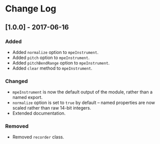 # Change Log

## [1.0.0] - 2017-06-16
### Added
- Added `normalize` option to `mpeInstrument`.
- Added `pitch` option to `mpeInstrument`.
- Added `pitchBendRange` option to `mpeInstrument`.
- Added `clear` method to `mpeInstrument`.

### Changed
- `mpeInstrument` is now the default output of the module, rather than a named
export.
- `normalize` option is set to `true` by default – named properties are now
scaled rather than raw 14-bit integers.
- Extended documentation.

### Removed
- Removed `recorder` class.
